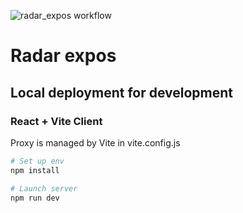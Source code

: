 ![radar_expos workflow](https://github.com/ederevel/radar_expos/actions/workflows/deploy.yml/badge.svg)

# Radar expos

## Local deployment for development

### React + Vite Client
Proxy is managed by Vite in vite.config.js

```bash
# Set up env
npm install

# Launch server
npm run dev
```
